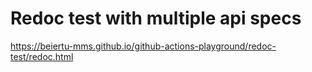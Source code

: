 # Redoc test with multiple api specs

https://beiertu-mms.github.io/github-actions-playground/redoc-test/redoc.html
